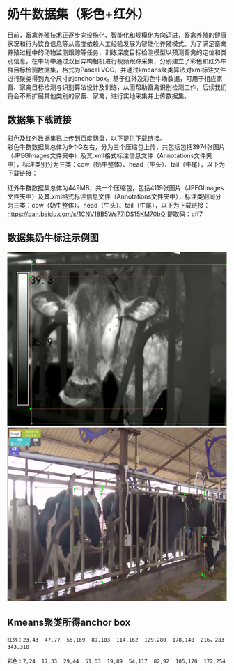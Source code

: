 # **奶牛数据集（彩色+红外）**
目前，畜禽养殖技术正逐步向设施化、智能化和规模化方向迈进，畜禽养殖的健康状况和行为饮食信息等从高度依赖人工经验发展为智能化养殖模式。为了满足畜禽养殖过程中的动物监测跟踪等任务，训练深度目标检测模型以预测畜禽的定位和类别信息，在牛场中通过双目异构相机进行视频跟踪采集，分别建立了彩色和红外牛群目标检测数据集，格式为Pascal VOC，并通过kmeans聚类算法对xml标注文件进行聚类得到九个尺寸的anchor box。基于红外及彩色牛场数据，可用于相应家畜、家禽目标检测与识别算法设计及训练，从而帮助畜禽识别检测工作，后续我们将会不断扩展其他类别的家畜、家禽，进行实地采集并上传数据集。
## 数据集下载链接
彩色及红外数据集已上传到百度网盘，以下提供下载链接。  
彩色牛群数据集总体为9个G左右，分为三个压缩包上传，共包括包括3974张图片（JPEGImages文件夹中）及其.xml格式标注信息文件（Annotations文件夹中），标注类别分为三类：cow（奶牛整体）、head（牛头）、tail（牛尾），以下为下载链接： 
  
红外牛群数据集总体为449MB，共一个压缩包，包括4119张图片（JPEGImages文件夹中）及其.xml格式标注信息文件（Annotations文件夹中），标注类别同分为三类：cow（奶牛整体）、head（牛头）、tail（牛尾），以下为下载链接：
https://pan.baidu.com/s/1CNV18B5Ws77IDS15KM70bQ  提取码：cff7 
## 数据集奶牛标注示例图
<img src="https://github.com/luowenji/cow/blob/main/example/inf1.jpg" width="600" height="400" alt="红外示例"/>
<img src="https://github.com/luowenji/cow/blob/main/example/rgb1.jpg" width="600" height="400" alt="彩色示例"/>

## Kmeans聚类所得anchor box
    红外：23,43  47,77  55,169  89,103  114,162  129,280  178,140  216，283  343,318

    彩色：7,24  17,33  29,44  51,63  19,89  54,117  82,92  105,170  172,254

